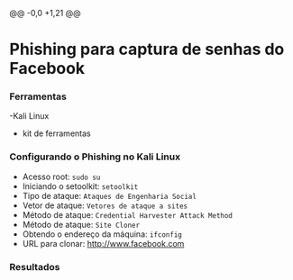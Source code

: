 @@ -0,0 +1,21 @@
# Phishing para captura de senhas do Facebook

### Ferramentas

-Kali Linux
- kit de ferramentas

### Configurando o Phishing no Kali Linux

- Acesso root: ``` sudo su ```
- Iniciando o setoolkit: ``` setoolkit ```
- Tipo de ataque: ``` Ataques de Engenharia Social ```
- Vetor de ataque: ``` Vetores de ataque a sites ```
- Método de ataque: ``` Credential Harvester Attack Method ```
- Método de ataque: ``` Site Cloner ```
- Obtendo o endereço da máquina: ``` ifconfig ```
- URL para clonar: http://www.facebook.com

### Resultados
